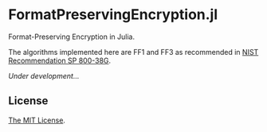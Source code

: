 # FormatPreservingEncryption.jl

Format-Preserving Encryption in Julia.

The algorithms implemented here are FF1 and FF3 as recommended in [NIST Recommendation SP 800-38G](https://nvlpubs.nist.gov/nistpubs/SpecialPublications/NIST.SP.800-38G.pdf).

*Under development...*

## License

[The MIT License](./LICENSE).
